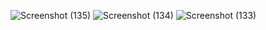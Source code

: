 ![Screenshot (135)](https://github.com/pundalik1975/logintask4/assets/143199674/992e7deb-9de8-482e-9bd0-4ed9773d4afd)
![Screenshot (134)](https://github.com/pundalik1975/logintask4/assets/143199674/8f830ed4-517b-4cc5-8727-a54da0cd155a)
![Screenshot (133)](https://github.com/pundalik1975/logintask4/assets/143199674/e446e7f3-daa3-4259-9056-030995ff5ba7)

